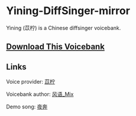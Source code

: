 # Yining-DiffSinger-mirror
Yining (苡柠) is a Chinese diffsinger voicebank.

## [Download This Voicebank](https://github.com/oxygen-dioxide/Yining-DiffSinger-mirror/releases)

## Links
Voice provider: [苡柠](https://space.bilibili.com/699606764)

Voicebank author: [风语_Mix](https://space.bilibili.com/3546382849804469)

Demo song: [夜奔](https://www.bilibili.com/video/av1104648464/)
